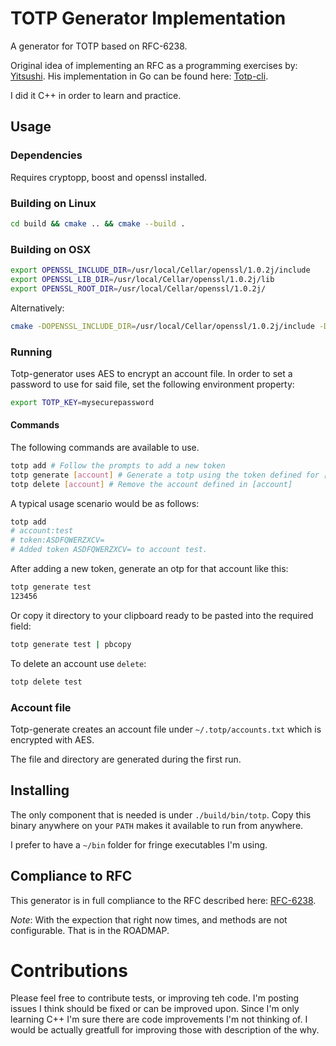 # TOTP Generator Implementation

A generator for TOTP based on RFC-6238.

Original idea of implementing an RFC as a programming exercises by: [Yitsushi](https://github.com/Yitsushi).
His implementation in Go can be found here: [Totp-cli](https://github.com/Yitsushi/totp-cli/).

I did it C++ in order to learn and practice.

## Usage

### Dependencies

Requires cryptopp, boost and openssl installed.

### Building on Linux

```bash
cd build && cmake .. && cmake --build .
```

### Building on OSX

```bash
export OPENSSL_INCLUDE_DIR=/usr/local/Cellar/openssl/1.0.2j/include
export OPENSSL_LIB_DIR=/usr/local/Cellar/openssl/1.0.2j/lib
export OPENSSL_ROOT_DIR=/usr/local/Cellar/openssl/1.0.2j/
```
Alternatively:

```bash
cmake -DOPENSSL_INCLUDE_DIR=/usr/local/Cellar/openssl/1.0.2j/include -DOPENSSL_ROOT_DIR=/usr/local/Cellar/openssl/1.0.2j/ ..
```

### Running

Totp-generator uses AES to encrypt an account file. In order to set a password
to use for said file, set the following environment property:

```bash
export TOTP_KEY=mysecurepassword
```

#### Commands

The following commands are available to use.

```bash
totp add # Follow the prompts to add a new token
totp generate [account] # Generate a totp using the token defined for [account]
totp delete [account] # Remove the account defined in [account]
```

A typical usage scenario would be as follows:

```bash
totp add
# account:test
# token:ASDFQWERZXCV=
# Added token ASDFQWERZXCV= to account test.
```

After adding a new token, generate an otp for that account like this:

```bash
totp generate test
123456
```

Or copy it directory to your clipboard ready to be pasted into the required field:

```bash
totp generate test | pbcopy
```

To delete an account use `delete`:

```bash
totp delete test
```

### Account file

Totp-generate creates an account file under `~/.totp/accounts.txt` which is encrypted with AES.

The file and directory are generated during the first run.

## Installing

The only component that is needed is under `./build/bin/totp`. Copy this binary anywhere on your
`PATH` makes it available to run from anywhere.

I prefer to have a `~/bin` folder for fringe executables I'm using.

## Compliance to RFC

This generator is in full compliance to the RFC described here: [RFC-6238](https://tools.ietf.org/html/rfc6238).

*Note*: With the expection that right now times, and methods are not configurable. That is in the ROADMAP.

# Contributions

Please feel free to contribute tests, or improving teh code. I'm posting issues I think should
be fixed or can be improved upon. Since I'm only learning C++ I'm sure there are code improvements
I'm not thinking of. I would be actually greatfull for improving those with description of the why.
